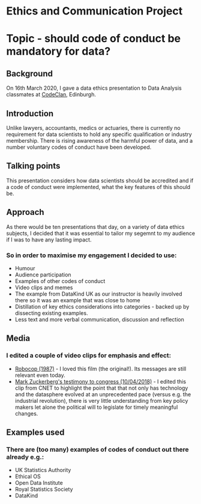 # Ethics and Communication Project


# Topic - should code of conduct be mandatory for data?


## Background
On 16th March 2020, I gave a data ethics presentation to Data Analysis classmates at [CodeClan](https://codeclan.com/courses/data-courses/), Edinburgh.


## Introduction
Unlike lawyers, accountants, medics or actuaries, there is currently no requirement for data scientists to hold any specific qualification or industry membership. There is rising awareness of the harmful power of data, and a number voluntary codes of conduct have been developed.


## Talking points
This presentation considers how data scientists should be accredited and if a code of conduct were implemented, what the key features of this should be.

## Approach
As there would be ten presentations that day, on a variety of data ethics subjects, I decided that it was essential to tailor my segemnt to my audience if I was to have any lasting impact.  

### So in order to maximise my engagement I decided to use:
* Humour
* Audience participation
* Examples of other codes of conduct
* Video clips and memes
* The example from DataKind UK as our instructor is heavily involved there so it was an example that was close to home
* Distillation of key ethics considerations into categories - backed up by dissecting existing examples.
* Less text and more verbal communication, discussion and reflection

## Media

### I edited a couple of video clips for emphasis and effect:
* [Robocop (1987)](media/Robocop.mp4) - I loved this film (the original!).  Its messages are still relevant even today.   
* [Mark Zuckerberg's testimony to congress (10/04/2018)](media/Marcus.mp4) - I edited this clip from CNET to highlight the point that that not only has technology and the datasphere evolved at an unprecedented pace (versus e.g. the industrial revolution), there is very little understanding from key policy makers let alone the political will to legislate for timely meaningful changes.


## Examples used

### There are (too many) examples of codes of conduct out there already e.g.:
* UK Statistics Authority
* Ethical OS
* Open Data Institute
* Royal Statistics Society
* DataKind
